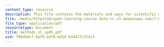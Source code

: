 ```yaml
---
content_type: resource
description: This file contains the materials and ways for scientific writing.
file: /media/https%3A/open-learning-course-data-rc.s3.amazonaws.com/7-02ci-experimental-biology-communications-intensive-spring-2005/f86db4cf6efbbdf8bd1db34427c374c3_methods_nl_sp05.pdf
file_type: application/pdf
resourcetype: Document
title: methods_nl_sp05.pdf
uid: f86db4cf-6efb-bdf8-bd1d-b34427c374c3
---
```

